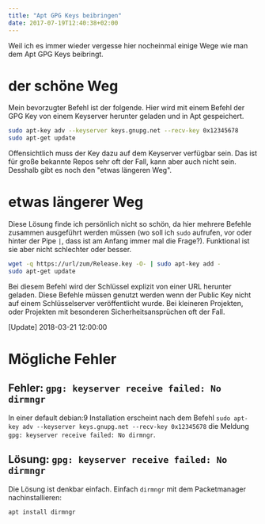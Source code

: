 ```yaml
---
title: "Apt GPG Keys beibringen"
date: 2017-07-19T12:40:38+02:00
---
```


Weil ich es immer wieder vergesse hier nocheinmal einige Wege wie man dem Apt GPG Keys beibringt.

# der schöne Weg

Mein bevorzugter Befehl ist der folgende. Hier wird mit einem Befehl der GPG Key von einem Keyserver herunter geladen und in Apt gespeichert.

```bash
sudo apt-key adv --keyserver keys.gnupg.net --recv-key 0x12345678
sudo apt-get update
```

Offensichtlich muss der Key dazu auf dem Keyserver verfügbar sein. Das ist für große bekannte Repos sehr oft der Fall, kann aber auch nicht sein. Desshalb gibt es noch den "etwas längeren Weg".

# etwas längerer Weg

Diese Lösung finde ich persönlich nicht so schön, da hier mehrere Befehle zusammen ausgeführt werden müssen (wo soll ich `sudo` aufrufen, vor oder hinter der Pipe `|`, dass ist am Anfang immer mal die Frage?). Funktional ist sie aber nicht schlechter oder besser.

```bash
wget -q https://url/zum/Release.key -O- | sudo apt-key add -
sudo apt-get update
```

Bei diesem Befehl wird der Schlüssel explizit von einer URL herunter geladen. Diese Befehle müssen genutzt werden wenn der Public Key nicht auf einem Schlüsselserver veröffentlicht wurde. Bei kleineren Projekten, oder Projekten mit besonderen Sicherheitsansprüchen oft der Fall.

[Update] 2018-03-21 12:00:00

# Mögliche Fehler
## Fehler: `gpg: keyserver receive failed: No dirmngr`

In einer default debian:9 Installation erscheint nach dem Befehl `sudo apt-key adv --keyserver keys.gnupg.net --recv-key 0x12345678` die Meldung `gpg: keyserver receive failed: No dirmngr`.

## Lösung: `gpg: keyserver receive failed: No dirmngr`

Die Lösung ist denkbar einfach. Einfach `dirmngr` mit dem Packetmanager nachinstallieren:

```bash
apt install dirmngr
```
